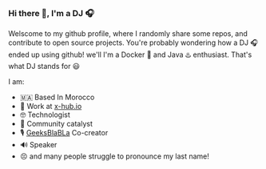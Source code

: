 ### Hi there 👋, I'm a DJ 🎧

Welscome to my github profile, where I randomly share some repos, and contribute to open source projects. 
You're probably wondering how a DJ 🎧 ended up using github! we'll I'm a Docker 🐳 and Java ♨️ enthusiast. That's what DJ stands for 😃

I am:
- 🇲🇦 Based In Morocco
- 👔 Work at [x-hub.io](https://x-hub.io/)
- 🤓 Technologist
- 🦞 Community catalyst
- 🎙️ [GeeksBlaBLa](https://geeksblabla.com/) Co-creator
- 🔊 Speaker
- 😣 and many people struggle to pronounce my last name!

